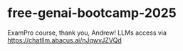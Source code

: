 # free-genai-bootcamp-2025
ExamPro course, thank you, Andrew!
LLMs access via https://chatllm.abacus.ai/nJqwvJZVQd